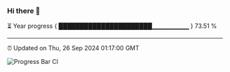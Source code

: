 ### Hi there 👋

⏳ Year progress { ██████████████████████▁▁▁▁▁▁▁▁ } 73.51 %

---

⏰ Updated on Thu, 26 Sep 2024 01:17:00 GMT

![Progress Bar CI](https://github.com/liununu/liununu/workflows/Progress%20Bar%20CI/badge.svg)
